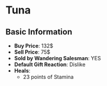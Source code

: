 # Tuna

## Basic Information

- **Buy Price**: 132$
- **Sell Price**: 75$
- **Sold by Wandering Salesman**: YES
- **Default Gift Reaction**: Dislike
- **Heals**:
  - 23 points of Stamina